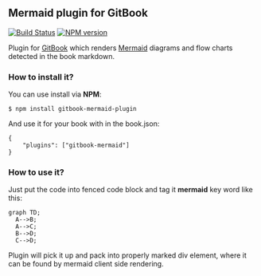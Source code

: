 ## Mermaid plugin for GitBook 
[![Build Status](https://travis-ci.org/JozoVilcek/gitbook-mermaid-plugin.svg?branch=master)](https://travis-ci.org/JozoVilcek/gitbook-mermaid-plugin)
[![NPM version](https://badge.fury.io/js/gitbook-mermaid.svg)](http://badge.fury.io/js/gitbook-mermaid)

Plugin for [GitBook](https://github.com/GitbookIO/gitbook) which renders [Mermaid](https://github.com/knsv/mermaid) diagrams and flow charts detected in the book markdown.

### How to install it?

You can use install via **NPM**:

```
$ npm install gitbook-mermaid-plugin
```

And use it for your book with in the book.json:

```
{
    "plugins": ["gitbook-mermaid"]
}
```

### How to use it?

Just put the code into fenced code block and tag it **mermaid** key word like this:
```mermaid
graph TD;
  A-->B;
  A-->C;
  B-->D;
  C-->D;
```
Plugin will pick it up and pack into properly marked div element, where it can be found by mermaid client side rendering.
